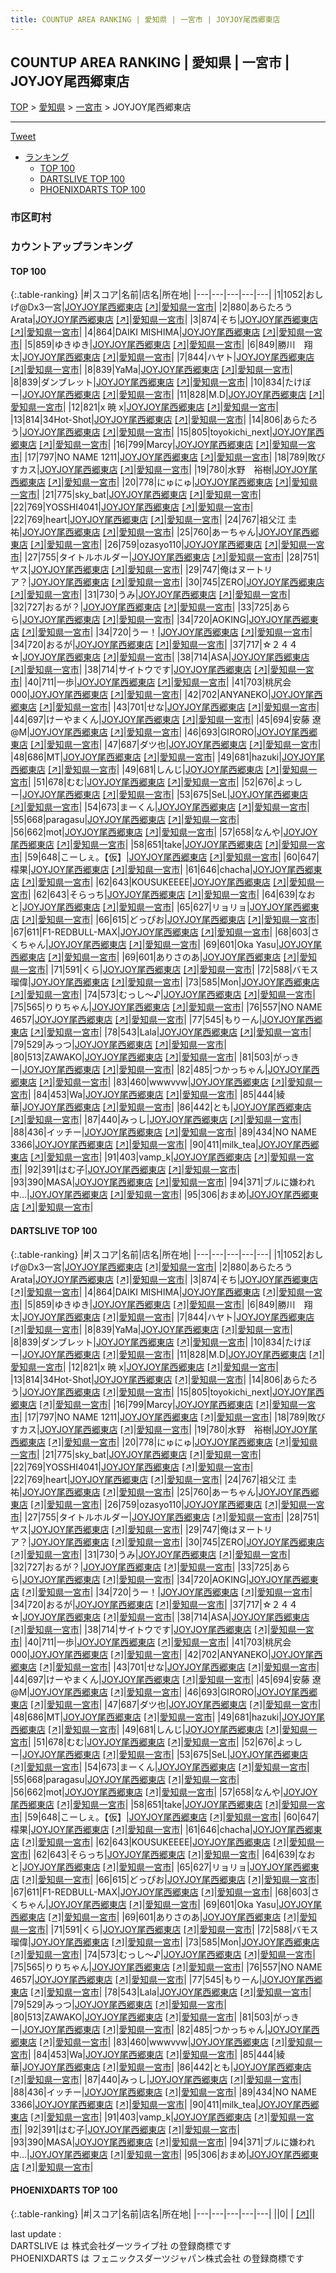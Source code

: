 ```yaml
---
title: COUNTUP AREA RANKING | 愛知県 | 一宮市 | JOYJOY尾西郷東店
---
```

## COUNTUP AREA RANKING | 愛知県 | 一宮市 | JOYJOY尾西郷東店

[TOP](/darts/rank/) > [愛知県](/darts/rank/愛知県/) > [一宮市](/darts/rank/愛知県/一宮市/) > JOYJOY尾西郷東店

___

<a href="https://twitter.com/share?ref_src=twsrc%5Etfw" data-text="COUNTUP AREA RANKING | 愛知県一宮市JOYJOY尾西郷東店" class="twitter-share-button" data-hashtags="DARTSLIVE,PHOENIXDARTS,darts,ダーツ" data-show-count="false">Tweet</a>

* [ランキング](#カウントアップランキング)
    * [TOP 100](#top-100)
    * [DARTSLIVE TOP 100](#dartslive-top-100)
    * [PHOENIXDARTS TOP 100](#phoenixdarts-top-100)

### 市区町村

<ul>

</ul>

### カウントアップランキング

#### TOP 100



{:.table-ranking}
|#|スコア|名前|店名|所在地|
|---|---|---|---|---|
|1|1052|<span class="rank-name-dl">おしげ@Dx3一宮</span>|<a href="/darts/rank/shops/1bbfb1aa6775ed00a3f63593b5358cc4.html">JOYJOY尾西郷東店</a> <a href="https://search.dartslive.com/jp/shop/1bbfb1aa6775ed00a3f63593b5358cc4">[↗]</a>|<a href="/darts/rank/愛知県/一宮市">愛知県一宮市</a>|
|2|880|<span class="rank-name-dl">あらたろうArata</span>|<a href="/darts/rank/shops/1bbfb1aa6775ed00a3f63593b5358cc4.html">JOYJOY尾西郷東店</a> <a href="https://search.dartslive.com/jp/shop/1bbfb1aa6775ed00a3f63593b5358cc4">[↗]</a>|<a href="/darts/rank/愛知県/一宮市">愛知県一宮市</a>|
|3|874|<span class="rank-name-dl">そち</span>|<a href="/darts/rank/shops/1bbfb1aa6775ed00a3f63593b5358cc4.html">JOYJOY尾西郷東店</a> <a href="https://search.dartslive.com/jp/shop/1bbfb1aa6775ed00a3f63593b5358cc4">[↗]</a>|<a href="/darts/rank/愛知県/一宮市">愛知県一宮市</a>|
|4|864|<span class="rank-name-dl">DAIKI MISHIMA</span>|<a href="/darts/rank/shops/1bbfb1aa6775ed00a3f63593b5358cc4.html">JOYJOY尾西郷東店</a> <a href="https://search.dartslive.com/jp/shop/1bbfb1aa6775ed00a3f63593b5358cc4">[↗]</a>|<a href="/darts/rank/愛知県/一宮市">愛知県一宮市</a>|
|5|859|<span class="rank-name-dl">ゆきゆき</span>|<a href="/darts/rank/shops/1bbfb1aa6775ed00a3f63593b5358cc4.html">JOYJOY尾西郷東店</a> <a href="https://search.dartslive.com/jp/shop/1bbfb1aa6775ed00a3f63593b5358cc4">[↗]</a>|<a href="/darts/rank/愛知県/一宮市">愛知県一宮市</a>|
|6|849|<span class="rank-name-dl">勝川　翔太</span>|<a href="/darts/rank/shops/1bbfb1aa6775ed00a3f63593b5358cc4.html">JOYJOY尾西郷東店</a> <a href="https://search.dartslive.com/jp/shop/1bbfb1aa6775ed00a3f63593b5358cc4">[↗]</a>|<a href="/darts/rank/愛知県/一宮市">愛知県一宮市</a>|
|7|844|<span class="rank-name-dl">ハヤト</span>|<a href="/darts/rank/shops/1bbfb1aa6775ed00a3f63593b5358cc4.html">JOYJOY尾西郷東店</a> <a href="https://search.dartslive.com/jp/shop/1bbfb1aa6775ed00a3f63593b5358cc4">[↗]</a>|<a href="/darts/rank/愛知県/一宮市">愛知県一宮市</a>|
|8|839|<span class="rank-name-dl">YaMa</span>|<a href="/darts/rank/shops/1bbfb1aa6775ed00a3f63593b5358cc4.html">JOYJOY尾西郷東店</a> <a href="https://search.dartslive.com/jp/shop/1bbfb1aa6775ed00a3f63593b5358cc4">[↗]</a>|<a href="/darts/rank/愛知県/一宮市">愛知県一宮市</a>|
|8|839|<span class="rank-name-dl">ダンブレット</span>|<a href="/darts/rank/shops/1bbfb1aa6775ed00a3f63593b5358cc4.html">JOYJOY尾西郷東店</a> <a href="https://search.dartslive.com/jp/shop/1bbfb1aa6775ed00a3f63593b5358cc4">[↗]</a>|<a href="/darts/rank/愛知県/一宮市">愛知県一宮市</a>|
|10|834|<span class="rank-name-dl">たけぼー</span>|<a href="/darts/rank/shops/1bbfb1aa6775ed00a3f63593b5358cc4.html">JOYJOY尾西郷東店</a> <a href="https://search.dartslive.com/jp/shop/1bbfb1aa6775ed00a3f63593b5358cc4">[↗]</a>|<a href="/darts/rank/愛知県/一宮市">愛知県一宮市</a>|
|11|828|<span class="rank-name-dl">M.D</span>|<a href="/darts/rank/shops/1bbfb1aa6775ed00a3f63593b5358cc4.html">JOYJOY尾西郷東店</a> <a href="https://search.dartslive.com/jp/shop/1bbfb1aa6775ed00a3f63593b5358cc4">[↗]</a>|<a href="/darts/rank/愛知県/一宮市">愛知県一宮市</a>|
|12|821|<span class="rank-name-dl">x 暁 x</span>|<a href="/darts/rank/shops/1bbfb1aa6775ed00a3f63593b5358cc4.html">JOYJOY尾西郷東店</a> <a href="https://search.dartslive.com/jp/shop/1bbfb1aa6775ed00a3f63593b5358cc4">[↗]</a>|<a href="/darts/rank/愛知県/一宮市">愛知県一宮市</a>|
|13|814|<span class="rank-name-dl">34Hot-Shot</span>|<a href="/darts/rank/shops/1bbfb1aa6775ed00a3f63593b5358cc4.html">JOYJOY尾西郷東店</a> <a href="https://search.dartslive.com/jp/shop/1bbfb1aa6775ed00a3f63593b5358cc4">[↗]</a>|<a href="/darts/rank/愛知県/一宮市">愛知県一宮市</a>|
|14|806|<span class="rank-name-dl">あらたろう</span>|<a href="/darts/rank/shops/1bbfb1aa6775ed00a3f63593b5358cc4.html">JOYJOY尾西郷東店</a> <a href="https://search.dartslive.com/jp/shop/1bbfb1aa6775ed00a3f63593b5358cc4">[↗]</a>|<a href="/darts/rank/愛知県/一宮市">愛知県一宮市</a>|
|15|805|<span class="rank-name-dl">toyokichi_next</span>|<a href="/darts/rank/shops/1bbfb1aa6775ed00a3f63593b5358cc4.html">JOYJOY尾西郷東店</a> <a href="https://search.dartslive.com/jp/shop/1bbfb1aa6775ed00a3f63593b5358cc4">[↗]</a>|<a href="/darts/rank/愛知県/一宮市">愛知県一宮市</a>|
|16|799|<span class="rank-name-dl">Marcy</span>|<a href="/darts/rank/shops/1bbfb1aa6775ed00a3f63593b5358cc4.html">JOYJOY尾西郷東店</a> <a href="https://search.dartslive.com/jp/shop/1bbfb1aa6775ed00a3f63593b5358cc4">[↗]</a>|<a href="/darts/rank/愛知県/一宮市">愛知県一宮市</a>|
|17|797|<span class="rank-name-dl">NO NAME 1211</span>|<a href="/darts/rank/shops/1bbfb1aa6775ed00a3f63593b5358cc4.html">JOYJOY尾西郷東店</a> <a href="https://search.dartslive.com/jp/shop/1bbfb1aa6775ed00a3f63593b5358cc4">[↗]</a>|<a href="/darts/rank/愛知県/一宮市">愛知県一宮市</a>|
|18|789|<span class="rank-name-dl">敗びすカス</span>|<a href="/darts/rank/shops/1bbfb1aa6775ed00a3f63593b5358cc4.html">JOYJOY尾西郷東店</a> <a href="https://search.dartslive.com/jp/shop/1bbfb1aa6775ed00a3f63593b5358cc4">[↗]</a>|<a href="/darts/rank/愛知県/一宮市">愛知県一宮市</a>|
|19|780|<span class="rank-name-dl">水野　裕樹</span>|<a href="/darts/rank/shops/1bbfb1aa6775ed00a3f63593b5358cc4.html">JOYJOY尾西郷東店</a> <a href="https://search.dartslive.com/jp/shop/1bbfb1aa6775ed00a3f63593b5358cc4">[↗]</a>|<a href="/darts/rank/愛知県/一宮市">愛知県一宮市</a>|
|20|778|<span class="rank-name-dl">にゅにゅ</span>|<a href="/darts/rank/shops/1bbfb1aa6775ed00a3f63593b5358cc4.html">JOYJOY尾西郷東店</a> <a href="https://search.dartslive.com/jp/shop/1bbfb1aa6775ed00a3f63593b5358cc4">[↗]</a>|<a href="/darts/rank/愛知県/一宮市">愛知県一宮市</a>|
|21|775|<span class="rank-name-dl">sky_bat</span>|<a href="/darts/rank/shops/1bbfb1aa6775ed00a3f63593b5358cc4.html">JOYJOY尾西郷東店</a> <a href="https://search.dartslive.com/jp/shop/1bbfb1aa6775ed00a3f63593b5358cc4">[↗]</a>|<a href="/darts/rank/愛知県/一宮市">愛知県一宮市</a>|
|22|769|<span class="rank-name-dl">YOSSHI4041</span>|<a href="/darts/rank/shops/1bbfb1aa6775ed00a3f63593b5358cc4.html">JOYJOY尾西郷東店</a> <a href="https://search.dartslive.com/jp/shop/1bbfb1aa6775ed00a3f63593b5358cc4">[↗]</a>|<a href="/darts/rank/愛知県/一宮市">愛知県一宮市</a>|
|22|769|<span class="rank-name-dl">heart</span>|<a href="/darts/rank/shops/1bbfb1aa6775ed00a3f63593b5358cc4.html">JOYJOY尾西郷東店</a> <a href="https://search.dartslive.com/jp/shop/1bbfb1aa6775ed00a3f63593b5358cc4">[↗]</a>|<a href="/darts/rank/愛知県/一宮市">愛知県一宮市</a>|
|24|767|<span class="rank-name-dl">祖父江 圭祐</span>|<a href="/darts/rank/shops/1bbfb1aa6775ed00a3f63593b5358cc4.html">JOYJOY尾西郷東店</a> <a href="https://search.dartslive.com/jp/shop/1bbfb1aa6775ed00a3f63593b5358cc4">[↗]</a>|<a href="/darts/rank/愛知県/一宮市">愛知県一宮市</a>|
|25|760|<span class="rank-name-dl">あーちゃん</span>|<a href="/darts/rank/shops/1bbfb1aa6775ed00a3f63593b5358cc4.html">JOYJOY尾西郷東店</a> <a href="https://search.dartslive.com/jp/shop/1bbfb1aa6775ed00a3f63593b5358cc4">[↗]</a>|<a href="/darts/rank/愛知県/一宮市">愛知県一宮市</a>|
|26|759|<span class="rank-name-dl">ozasyo110</span>|<a href="/darts/rank/shops/1bbfb1aa6775ed00a3f63593b5358cc4.html">JOYJOY尾西郷東店</a> <a href="https://search.dartslive.com/jp/shop/1bbfb1aa6775ed00a3f63593b5358cc4">[↗]</a>|<a href="/darts/rank/愛知県/一宮市">愛知県一宮市</a>|
|27|755|<span class="rank-name-dl">タイトルホルダー</span>|<a href="/darts/rank/shops/1bbfb1aa6775ed00a3f63593b5358cc4.html">JOYJOY尾西郷東店</a> <a href="https://search.dartslive.com/jp/shop/1bbfb1aa6775ed00a3f63593b5358cc4">[↗]</a>|<a href="/darts/rank/愛知県/一宮市">愛知県一宮市</a>|
|28|751|<span class="rank-name-dl">ヤス</span>|<a href="/darts/rank/shops/1bbfb1aa6775ed00a3f63593b5358cc4.html">JOYJOY尾西郷東店</a> <a href="https://search.dartslive.com/jp/shop/1bbfb1aa6775ed00a3f63593b5358cc4">[↗]</a>|<a href="/darts/rank/愛知県/一宮市">愛知県一宮市</a>|
|29|747|<span class="rank-name-dl">俺はヌートリア？</span>|<a href="/darts/rank/shops/1bbfb1aa6775ed00a3f63593b5358cc4.html">JOYJOY尾西郷東店</a> <a href="https://search.dartslive.com/jp/shop/1bbfb1aa6775ed00a3f63593b5358cc4">[↗]</a>|<a href="/darts/rank/愛知県/一宮市">愛知県一宮市</a>|
|30|745|<span class="rank-name-dl">ZERO</span>|<a href="/darts/rank/shops/1bbfb1aa6775ed00a3f63593b5358cc4.html">JOYJOY尾西郷東店</a> <a href="https://search.dartslive.com/jp/shop/1bbfb1aa6775ed00a3f63593b5358cc4">[↗]</a>|<a href="/darts/rank/愛知県/一宮市">愛知県一宮市</a>|
|31|730|<span class="rank-name-dl">うみ</span>|<a href="/darts/rank/shops/1bbfb1aa6775ed00a3f63593b5358cc4.html">JOYJOY尾西郷東店</a> <a href="https://search.dartslive.com/jp/shop/1bbfb1aa6775ed00a3f63593b5358cc4">[↗]</a>|<a href="/darts/rank/愛知県/一宮市">愛知県一宮市</a>|
|32|727|<span class="rank-name-dl">おるが？</span>|<a href="/darts/rank/shops/1bbfb1aa6775ed00a3f63593b5358cc4.html">JOYJOY尾西郷東店</a> <a href="https://search.dartslive.com/jp/shop/1bbfb1aa6775ed00a3f63593b5358cc4">[↗]</a>|<a href="/darts/rank/愛知県/一宮市">愛知県一宮市</a>|
|33|725|<span class="rank-name-dl">あらら</span>|<a href="/darts/rank/shops/1bbfb1aa6775ed00a3f63593b5358cc4.html">JOYJOY尾西郷東店</a> <a href="https://search.dartslive.com/jp/shop/1bbfb1aa6775ed00a3f63593b5358cc4">[↗]</a>|<a href="/darts/rank/愛知県/一宮市">愛知県一宮市</a>|
|34|720|<span class="rank-name-dl">AOKING</span>|<a href="/darts/rank/shops/1bbfb1aa6775ed00a3f63593b5358cc4.html">JOYJOY尾西郷東店</a> <a href="https://search.dartslive.com/jp/shop/1bbfb1aa6775ed00a3f63593b5358cc4">[↗]</a>|<a href="/darts/rank/愛知県/一宮市">愛知県一宮市</a>|
|34|720|<span class="rank-name-dl">うー！</span>|<a href="/darts/rank/shops/1bbfb1aa6775ed00a3f63593b5358cc4.html">JOYJOY尾西郷東店</a> <a href="https://search.dartslive.com/jp/shop/1bbfb1aa6775ed00a3f63593b5358cc4">[↗]</a>|<a href="/darts/rank/愛知県/一宮市">愛知県一宮市</a>|
|34|720|<span class="rank-name-dl">おるが</span>|<a href="/darts/rank/shops/1bbfb1aa6775ed00a3f63593b5358cc4.html">JOYJOY尾西郷東店</a> <a href="https://search.dartslive.com/jp/shop/1bbfb1aa6775ed00a3f63593b5358cc4">[↗]</a>|<a href="/darts/rank/愛知県/一宮市">愛知県一宮市</a>|
|37|717|<span class="rank-name-dl">☆２４４☆</span>|<a href="/darts/rank/shops/1bbfb1aa6775ed00a3f63593b5358cc4.html">JOYJOY尾西郷東店</a> <a href="https://search.dartslive.com/jp/shop/1bbfb1aa6775ed00a3f63593b5358cc4">[↗]</a>|<a href="/darts/rank/愛知県/一宮市">愛知県一宮市</a>|
|38|714|<span class="rank-name-dl">ASA</span>|<a href="/darts/rank/shops/1bbfb1aa6775ed00a3f63593b5358cc4.html">JOYJOY尾西郷東店</a> <a href="https://search.dartslive.com/jp/shop/1bbfb1aa6775ed00a3f63593b5358cc4">[↗]</a>|<a href="/darts/rank/愛知県/一宮市">愛知県一宮市</a>|
|38|714|<span class="rank-name-dl">サイトウです</span>|<a href="/darts/rank/shops/1bbfb1aa6775ed00a3f63593b5358cc4.html">JOYJOY尾西郷東店</a> <a href="https://search.dartslive.com/jp/shop/1bbfb1aa6775ed00a3f63593b5358cc4">[↗]</a>|<a href="/darts/rank/愛知県/一宮市">愛知県一宮市</a>|
|40|711|<span class="rank-name-dl">一歩</span>|<a href="/darts/rank/shops/1bbfb1aa6775ed00a3f63593b5358cc4.html">JOYJOY尾西郷東店</a> <a href="https://search.dartslive.com/jp/shop/1bbfb1aa6775ed00a3f63593b5358cc4">[↗]</a>|<a href="/darts/rank/愛知県/一宮市">愛知県一宮市</a>|
|41|703|<span class="rank-name-dl">桃尻会000</span>|<a href="/darts/rank/shops/1bbfb1aa6775ed00a3f63593b5358cc4.html">JOYJOY尾西郷東店</a> <a href="https://search.dartslive.com/jp/shop/1bbfb1aa6775ed00a3f63593b5358cc4">[↗]</a>|<a href="/darts/rank/愛知県/一宮市">愛知県一宮市</a>|
|42|702|<span class="rank-name-dl">ANYANEKO</span>|<a href="/darts/rank/shops/1bbfb1aa6775ed00a3f63593b5358cc4.html">JOYJOY尾西郷東店</a> <a href="https://search.dartslive.com/jp/shop/1bbfb1aa6775ed00a3f63593b5358cc4">[↗]</a>|<a href="/darts/rank/愛知県/一宮市">愛知県一宮市</a>|
|43|701|<span class="rank-name-dl">せな</span>|<a href="/darts/rank/shops/1bbfb1aa6775ed00a3f63593b5358cc4.html">JOYJOY尾西郷東店</a> <a href="https://search.dartslive.com/jp/shop/1bbfb1aa6775ed00a3f63593b5358cc4">[↗]</a>|<a href="/darts/rank/愛知県/一宮市">愛知県一宮市</a>|
|44|697|<span class="rank-name-dl">けーやまくん</span>|<a href="/darts/rank/shops/1bbfb1aa6775ed00a3f63593b5358cc4.html">JOYJOY尾西郷東店</a> <a href="https://search.dartslive.com/jp/shop/1bbfb1aa6775ed00a3f63593b5358cc4">[↗]</a>|<a href="/darts/rank/愛知県/一宮市">愛知県一宮市</a>|
|45|694|<span class="rank-name-dl">安藤 遼@M</span>|<a href="/darts/rank/shops/1bbfb1aa6775ed00a3f63593b5358cc4.html">JOYJOY尾西郷東店</a> <a href="https://search.dartslive.com/jp/shop/1bbfb1aa6775ed00a3f63593b5358cc4">[↗]</a>|<a href="/darts/rank/愛知県/一宮市">愛知県一宮市</a>|
|46|693|<span class="rank-name-dl">GIRORO</span>|<a href="/darts/rank/shops/1bbfb1aa6775ed00a3f63593b5358cc4.html">JOYJOY尾西郷東店</a> <a href="https://search.dartslive.com/jp/shop/1bbfb1aa6775ed00a3f63593b5358cc4">[↗]</a>|<a href="/darts/rank/愛知県/一宮市">愛知県一宮市</a>|
|47|687|<span class="rank-name-dl">ダツ也</span>|<a href="/darts/rank/shops/1bbfb1aa6775ed00a3f63593b5358cc4.html">JOYJOY尾西郷東店</a> <a href="https://search.dartslive.com/jp/shop/1bbfb1aa6775ed00a3f63593b5358cc4">[↗]</a>|<a href="/darts/rank/愛知県/一宮市">愛知県一宮市</a>|
|48|686|<span class="rank-name-dl">MT</span>|<a href="/darts/rank/shops/1bbfb1aa6775ed00a3f63593b5358cc4.html">JOYJOY尾西郷東店</a> <a href="https://search.dartslive.com/jp/shop/1bbfb1aa6775ed00a3f63593b5358cc4">[↗]</a>|<a href="/darts/rank/愛知県/一宮市">愛知県一宮市</a>|
|49|681|<span class="rank-name-dl">hazuki</span>|<a href="/darts/rank/shops/1bbfb1aa6775ed00a3f63593b5358cc4.html">JOYJOY尾西郷東店</a> <a href="https://search.dartslive.com/jp/shop/1bbfb1aa6775ed00a3f63593b5358cc4">[↗]</a>|<a href="/darts/rank/愛知県/一宮市">愛知県一宮市</a>|
|49|681|<span class="rank-name-dl">しんじ</span>|<a href="/darts/rank/shops/1bbfb1aa6775ed00a3f63593b5358cc4.html">JOYJOY尾西郷東店</a> <a href="https://search.dartslive.com/jp/shop/1bbfb1aa6775ed00a3f63593b5358cc4">[↗]</a>|<a href="/darts/rank/愛知県/一宮市">愛知県一宮市</a>|
|51|678|<span class="rank-name-dl">むむ</span>|<a href="/darts/rank/shops/1bbfb1aa6775ed00a3f63593b5358cc4.html">JOYJOY尾西郷東店</a> <a href="https://search.dartslive.com/jp/shop/1bbfb1aa6775ed00a3f63593b5358cc4">[↗]</a>|<a href="/darts/rank/愛知県/一宮市">愛知県一宮市</a>|
|52|676|<span class="rank-name-dl">よっしー</span>|<a href="/darts/rank/shops/1bbfb1aa6775ed00a3f63593b5358cc4.html">JOYJOY尾西郷東店</a> <a href="https://search.dartslive.com/jp/shop/1bbfb1aa6775ed00a3f63593b5358cc4">[↗]</a>|<a href="/darts/rank/愛知県/一宮市">愛知県一宮市</a>|
|53|675|<span class="rank-name-dl">SeL</span>|<a href="/darts/rank/shops/1bbfb1aa6775ed00a3f63593b5358cc4.html">JOYJOY尾西郷東店</a> <a href="https://search.dartslive.com/jp/shop/1bbfb1aa6775ed00a3f63593b5358cc4">[↗]</a>|<a href="/darts/rank/愛知県/一宮市">愛知県一宮市</a>|
|54|673|<span class="rank-name-dl">まーくん</span>|<a href="/darts/rank/shops/1bbfb1aa6775ed00a3f63593b5358cc4.html">JOYJOY尾西郷東店</a> <a href="https://search.dartslive.com/jp/shop/1bbfb1aa6775ed00a3f63593b5358cc4">[↗]</a>|<a href="/darts/rank/愛知県/一宮市">愛知県一宮市</a>|
|55|668|<span class="rank-name-dl">paragasu</span>|<a href="/darts/rank/shops/1bbfb1aa6775ed00a3f63593b5358cc4.html">JOYJOY尾西郷東店</a> <a href="https://search.dartslive.com/jp/shop/1bbfb1aa6775ed00a3f63593b5358cc4">[↗]</a>|<a href="/darts/rank/愛知県/一宮市">愛知県一宮市</a>|
|56|662|<span class="rank-name-dl">mot</span>|<a href="/darts/rank/shops/1bbfb1aa6775ed00a3f63593b5358cc4.html">JOYJOY尾西郷東店</a> <a href="https://search.dartslive.com/jp/shop/1bbfb1aa6775ed00a3f63593b5358cc4">[↗]</a>|<a href="/darts/rank/愛知県/一宮市">愛知県一宮市</a>|
|57|658|<span class="rank-name-dl">なんや</span>|<a href="/darts/rank/shops/1bbfb1aa6775ed00a3f63593b5358cc4.html">JOYJOY尾西郷東店</a> <a href="https://search.dartslive.com/jp/shop/1bbfb1aa6775ed00a3f63593b5358cc4">[↗]</a>|<a href="/darts/rank/愛知県/一宮市">愛知県一宮市</a>|
|58|651|<span class="rank-name-dl">take</span>|<a href="/darts/rank/shops/1bbfb1aa6775ed00a3f63593b5358cc4.html">JOYJOY尾西郷東店</a> <a href="https://search.dartslive.com/jp/shop/1bbfb1aa6775ed00a3f63593b5358cc4">[↗]</a>|<a href="/darts/rank/愛知県/一宮市">愛知県一宮市</a>|
|59|648|<span class="rank-name-dl">こーしぇ。【仮】</span>|<a href="/darts/rank/shops/1bbfb1aa6775ed00a3f63593b5358cc4.html">JOYJOY尾西郷東店</a> <a href="https://search.dartslive.com/jp/shop/1bbfb1aa6775ed00a3f63593b5358cc4">[↗]</a>|<a href="/darts/rank/愛知県/一宮市">愛知県一宮市</a>|
|60|647|<span class="rank-name-dl">檬果</span>|<a href="/darts/rank/shops/1bbfb1aa6775ed00a3f63593b5358cc4.html">JOYJOY尾西郷東店</a> <a href="https://search.dartslive.com/jp/shop/1bbfb1aa6775ed00a3f63593b5358cc4">[↗]</a>|<a href="/darts/rank/愛知県/一宮市">愛知県一宮市</a>|
|61|646|<span class="rank-name-dl">chacha</span>|<a href="/darts/rank/shops/1bbfb1aa6775ed00a3f63593b5358cc4.html">JOYJOY尾西郷東店</a> <a href="https://search.dartslive.com/jp/shop/1bbfb1aa6775ed00a3f63593b5358cc4">[↗]</a>|<a href="/darts/rank/愛知県/一宮市">愛知県一宮市</a>|
|62|643|<span class="rank-name-dl">KOUSUKEEEE</span>|<a href="/darts/rank/shops/1bbfb1aa6775ed00a3f63593b5358cc4.html">JOYJOY尾西郷東店</a> <a href="https://search.dartslive.com/jp/shop/1bbfb1aa6775ed00a3f63593b5358cc4">[↗]</a>|<a href="/darts/rank/愛知県/一宮市">愛知県一宮市</a>|
|62|643|<span class="rank-name-dl">そらっち</span>|<a href="/darts/rank/shops/1bbfb1aa6775ed00a3f63593b5358cc4.html">JOYJOY尾西郷東店</a> <a href="https://search.dartslive.com/jp/shop/1bbfb1aa6775ed00a3f63593b5358cc4">[↗]</a>|<a href="/darts/rank/愛知県/一宮市">愛知県一宮市</a>|
|64|639|<span class="rank-name-dl">なおと</span>|<a href="/darts/rank/shops/1bbfb1aa6775ed00a3f63593b5358cc4.html">JOYJOY尾西郷東店</a> <a href="https://search.dartslive.com/jp/shop/1bbfb1aa6775ed00a3f63593b5358cc4">[↗]</a>|<a href="/darts/rank/愛知県/一宮市">愛知県一宮市</a>|
|65|627|<span class="rank-name-dl">リョリョ</span>|<a href="/darts/rank/shops/1bbfb1aa6775ed00a3f63593b5358cc4.html">JOYJOY尾西郷東店</a> <a href="https://search.dartslive.com/jp/shop/1bbfb1aa6775ed00a3f63593b5358cc4">[↗]</a>|<a href="/darts/rank/愛知県/一宮市">愛知県一宮市</a>|
|66|615|<span class="rank-name-dl">どっぴお</span>|<a href="/darts/rank/shops/1bbfb1aa6775ed00a3f63593b5358cc4.html">JOYJOY尾西郷東店</a> <a href="https://search.dartslive.com/jp/shop/1bbfb1aa6775ed00a3f63593b5358cc4">[↗]</a>|<a href="/darts/rank/愛知県/一宮市">愛知県一宮市</a>|
|67|611|<span class="rank-name-dl">F1-REDBULL-MAX</span>|<a href="/darts/rank/shops/1bbfb1aa6775ed00a3f63593b5358cc4.html">JOYJOY尾西郷東店</a> <a href="https://search.dartslive.com/jp/shop/1bbfb1aa6775ed00a3f63593b5358cc4">[↗]</a>|<a href="/darts/rank/愛知県/一宮市">愛知県一宮市</a>|
|68|603|<span class="rank-name-dl">さくちゃん</span>|<a href="/darts/rank/shops/1bbfb1aa6775ed00a3f63593b5358cc4.html">JOYJOY尾西郷東店</a> <a href="https://search.dartslive.com/jp/shop/1bbfb1aa6775ed00a3f63593b5358cc4">[↗]</a>|<a href="/darts/rank/愛知県/一宮市">愛知県一宮市</a>|
|69|601|<span class="rank-name-dl">Oka Yasu</span>|<a href="/darts/rank/shops/1bbfb1aa6775ed00a3f63593b5358cc4.html">JOYJOY尾西郷東店</a> <a href="https://search.dartslive.com/jp/shop/1bbfb1aa6775ed00a3f63593b5358cc4">[↗]</a>|<a href="/darts/rank/愛知県/一宮市">愛知県一宮市</a>|
|69|601|<span class="rank-name-dl">ありさのあ</span>|<a href="/darts/rank/shops/1bbfb1aa6775ed00a3f63593b5358cc4.html">JOYJOY尾西郷東店</a> <a href="https://search.dartslive.com/jp/shop/1bbfb1aa6775ed00a3f63593b5358cc4">[↗]</a>|<a href="/darts/rank/愛知県/一宮市">愛知県一宮市</a>|
|71|591|<span class="rank-name-dl">くら</span>|<a href="/darts/rank/shops/1bbfb1aa6775ed00a3f63593b5358cc4.html">JOYJOY尾西郷東店</a> <a href="https://search.dartslive.com/jp/shop/1bbfb1aa6775ed00a3f63593b5358cc4">[↗]</a>|<a href="/darts/rank/愛知県/一宮市">愛知県一宮市</a>|
|72|588|<span class="rank-name-dl">バモス瑠偉</span>|<a href="/darts/rank/shops/1bbfb1aa6775ed00a3f63593b5358cc4.html">JOYJOY尾西郷東店</a> <a href="https://search.dartslive.com/jp/shop/1bbfb1aa6775ed00a3f63593b5358cc4">[↗]</a>|<a href="/darts/rank/愛知県/一宮市">愛知県一宮市</a>|
|73|585|<span class="rank-name-dl">Mon</span>|<a href="/darts/rank/shops/1bbfb1aa6775ed00a3f63593b5358cc4.html">JOYJOY尾西郷東店</a> <a href="https://search.dartslive.com/jp/shop/1bbfb1aa6775ed00a3f63593b5358cc4">[↗]</a>|<a href="/darts/rank/愛知県/一宮市">愛知県一宮市</a>|
|74|573|<span class="rank-name-dl">むっし〜♪</span>|<a href="/darts/rank/shops/1bbfb1aa6775ed00a3f63593b5358cc4.html">JOYJOY尾西郷東店</a> <a href="https://search.dartslive.com/jp/shop/1bbfb1aa6775ed00a3f63593b5358cc4">[↗]</a>|<a href="/darts/rank/愛知県/一宮市">愛知県一宮市</a>|
|75|565|<span class="rank-name-dl">りりちゃん</span>|<a href="/darts/rank/shops/1bbfb1aa6775ed00a3f63593b5358cc4.html">JOYJOY尾西郷東店</a> <a href="https://search.dartslive.com/jp/shop/1bbfb1aa6775ed00a3f63593b5358cc4">[↗]</a>|<a href="/darts/rank/愛知県/一宮市">愛知県一宮市</a>|
|76|557|<span class="rank-name-dl">NO NAME 4657</span>|<a href="/darts/rank/shops/1bbfb1aa6775ed00a3f63593b5358cc4.html">JOYJOY尾西郷東店</a> <a href="https://search.dartslive.com/jp/shop/1bbfb1aa6775ed00a3f63593b5358cc4">[↗]</a>|<a href="/darts/rank/愛知県/一宮市">愛知県一宮市</a>|
|77|545|<span class="rank-name-dl">もりーん</span>|<a href="/darts/rank/shops/1bbfb1aa6775ed00a3f63593b5358cc4.html">JOYJOY尾西郷東店</a> <a href="https://search.dartslive.com/jp/shop/1bbfb1aa6775ed00a3f63593b5358cc4">[↗]</a>|<a href="/darts/rank/愛知県/一宮市">愛知県一宮市</a>|
|78|543|<span class="rank-name-dl">Lala</span>|<a href="/darts/rank/shops/1bbfb1aa6775ed00a3f63593b5358cc4.html">JOYJOY尾西郷東店</a> <a href="https://search.dartslive.com/jp/shop/1bbfb1aa6775ed00a3f63593b5358cc4">[↗]</a>|<a href="/darts/rank/愛知県/一宮市">愛知県一宮市</a>|
|79|529|<span class="rank-name-dl">みっつ</span>|<a href="/darts/rank/shops/1bbfb1aa6775ed00a3f63593b5358cc4.html">JOYJOY尾西郷東店</a> <a href="https://search.dartslive.com/jp/shop/1bbfb1aa6775ed00a3f63593b5358cc4">[↗]</a>|<a href="/darts/rank/愛知県/一宮市">愛知県一宮市</a>|
|80|513|<span class="rank-name-dl">ZAWAKO</span>|<a href="/darts/rank/shops/1bbfb1aa6775ed00a3f63593b5358cc4.html">JOYJOY尾西郷東店</a> <a href="https://search.dartslive.com/jp/shop/1bbfb1aa6775ed00a3f63593b5358cc4">[↗]</a>|<a href="/darts/rank/愛知県/一宮市">愛知県一宮市</a>|
|81|503|<span class="rank-name-dl">がっきー</span>|<a href="/darts/rank/shops/1bbfb1aa6775ed00a3f63593b5358cc4.html">JOYJOY尾西郷東店</a> <a href="https://search.dartslive.com/jp/shop/1bbfb1aa6775ed00a3f63593b5358cc4">[↗]</a>|<a href="/darts/rank/愛知県/一宮市">愛知県一宮市</a>|
|82|485|<span class="rank-name-dl">つかっちゃん</span>|<a href="/darts/rank/shops/1bbfb1aa6775ed00a3f63593b5358cc4.html">JOYJOY尾西郷東店</a> <a href="https://search.dartslive.com/jp/shop/1bbfb1aa6775ed00a3f63593b5358cc4">[↗]</a>|<a href="/darts/rank/愛知県/一宮市">愛知県一宮市</a>|
|83|460|<span class="rank-name-dl">wwwvvw</span>|<a href="/darts/rank/shops/1bbfb1aa6775ed00a3f63593b5358cc4.html">JOYJOY尾西郷東店</a> <a href="https://search.dartslive.com/jp/shop/1bbfb1aa6775ed00a3f63593b5358cc4">[↗]</a>|<a href="/darts/rank/愛知県/一宮市">愛知県一宮市</a>|
|84|453|<span class="rank-name-dl">Wa</span>|<a href="/darts/rank/shops/1bbfb1aa6775ed00a3f63593b5358cc4.html">JOYJOY尾西郷東店</a> <a href="https://search.dartslive.com/jp/shop/1bbfb1aa6775ed00a3f63593b5358cc4">[↗]</a>|<a href="/darts/rank/愛知県/一宮市">愛知県一宮市</a>|
|85|444|<span class="rank-name-dl">綾華</span>|<a href="/darts/rank/shops/1bbfb1aa6775ed00a3f63593b5358cc4.html">JOYJOY尾西郷東店</a> <a href="https://search.dartslive.com/jp/shop/1bbfb1aa6775ed00a3f63593b5358cc4">[↗]</a>|<a href="/darts/rank/愛知県/一宮市">愛知県一宮市</a>|
|86|442|<span class="rank-name-dl">とも</span>|<a href="/darts/rank/shops/1bbfb1aa6775ed00a3f63593b5358cc4.html">JOYJOY尾西郷東店</a> <a href="https://search.dartslive.com/jp/shop/1bbfb1aa6775ed00a3f63593b5358cc4">[↗]</a>|<a href="/darts/rank/愛知県/一宮市">愛知県一宮市</a>|
|87|440|<span class="rank-name-dl">みっし</span>|<a href="/darts/rank/shops/1bbfb1aa6775ed00a3f63593b5358cc4.html">JOYJOY尾西郷東店</a> <a href="https://search.dartslive.com/jp/shop/1bbfb1aa6775ed00a3f63593b5358cc4">[↗]</a>|<a href="/darts/rank/愛知県/一宮市">愛知県一宮市</a>|
|88|436|<span class="rank-name-dl">イッチー</span>|<a href="/darts/rank/shops/1bbfb1aa6775ed00a3f63593b5358cc4.html">JOYJOY尾西郷東店</a> <a href="https://search.dartslive.com/jp/shop/1bbfb1aa6775ed00a3f63593b5358cc4">[↗]</a>|<a href="/darts/rank/愛知県/一宮市">愛知県一宮市</a>|
|89|434|<span class="rank-name-dl">NO NAME 3366</span>|<a href="/darts/rank/shops/1bbfb1aa6775ed00a3f63593b5358cc4.html">JOYJOY尾西郷東店</a> <a href="https://search.dartslive.com/jp/shop/1bbfb1aa6775ed00a3f63593b5358cc4">[↗]</a>|<a href="/darts/rank/愛知県/一宮市">愛知県一宮市</a>|
|90|411|<span class="rank-name-dl">milk_tea</span>|<a href="/darts/rank/shops/1bbfb1aa6775ed00a3f63593b5358cc4.html">JOYJOY尾西郷東店</a> <a href="https://search.dartslive.com/jp/shop/1bbfb1aa6775ed00a3f63593b5358cc4">[↗]</a>|<a href="/darts/rank/愛知県/一宮市">愛知県一宮市</a>|
|91|403|<span class="rank-name-dl">vamp_k</span>|<a href="/darts/rank/shops/1bbfb1aa6775ed00a3f63593b5358cc4.html">JOYJOY尾西郷東店</a> <a href="https://search.dartslive.com/jp/shop/1bbfb1aa6775ed00a3f63593b5358cc4">[↗]</a>|<a href="/darts/rank/愛知県/一宮市">愛知県一宮市</a>|
|92|391|<span class="rank-name-dl">はむ子</span>|<a href="/darts/rank/shops/1bbfb1aa6775ed00a3f63593b5358cc4.html">JOYJOY尾西郷東店</a> <a href="https://search.dartslive.com/jp/shop/1bbfb1aa6775ed00a3f63593b5358cc4">[↗]</a>|<a href="/darts/rank/愛知県/一宮市">愛知県一宮市</a>|
|93|390|<span class="rank-name-dl">MASA</span>|<a href="/darts/rank/shops/1bbfb1aa6775ed00a3f63593b5358cc4.html">JOYJOY尾西郷東店</a> <a href="https://search.dartslive.com/jp/shop/1bbfb1aa6775ed00a3f63593b5358cc4">[↗]</a>|<a href="/darts/rank/愛知県/一宮市">愛知県一宮市</a>|
|94|371|<span class="rank-name-dl">ブルに嫌われ中…</span>|<a href="/darts/rank/shops/1bbfb1aa6775ed00a3f63593b5358cc4.html">JOYJOY尾西郷東店</a> <a href="https://search.dartslive.com/jp/shop/1bbfb1aa6775ed00a3f63593b5358cc4">[↗]</a>|<a href="/darts/rank/愛知県/一宮市">愛知県一宮市</a>|
|95|306|<span class="rank-name-dl">おまめ</span>|<a href="/darts/rank/shops/1bbfb1aa6775ed00a3f63593b5358cc4.html">JOYJOY尾西郷東店</a> <a href="https://search.dartslive.com/jp/shop/1bbfb1aa6775ed00a3f63593b5358cc4">[↗]</a>|<a href="/darts/rank/愛知県/一宮市">愛知県一宮市</a>|


#### DARTSLIVE TOP 100



{:.table-ranking}
|#|スコア|名前|店名|所在地|
|---|---|---|---|---|
|1|1052|<span class="rank-name-dl">おしげ@Dx3一宮</span>|<a href="/darts/rank/shops/1bbfb1aa6775ed00a3f63593b5358cc4.html">JOYJOY尾西郷東店</a> <a href="https://search.dartslive.com/jp/shop/1bbfb1aa6775ed00a3f63593b5358cc4">[↗]</a>|<a href="/darts/rank/愛知県/一宮市">愛知県一宮市</a>|
|2|880|<span class="rank-name-dl">あらたろうArata</span>|<a href="/darts/rank/shops/1bbfb1aa6775ed00a3f63593b5358cc4.html">JOYJOY尾西郷東店</a> <a href="https://search.dartslive.com/jp/shop/1bbfb1aa6775ed00a3f63593b5358cc4">[↗]</a>|<a href="/darts/rank/愛知県/一宮市">愛知県一宮市</a>|
|3|874|<span class="rank-name-dl">そち</span>|<a href="/darts/rank/shops/1bbfb1aa6775ed00a3f63593b5358cc4.html">JOYJOY尾西郷東店</a> <a href="https://search.dartslive.com/jp/shop/1bbfb1aa6775ed00a3f63593b5358cc4">[↗]</a>|<a href="/darts/rank/愛知県/一宮市">愛知県一宮市</a>|
|4|864|<span class="rank-name-dl">DAIKI MISHIMA</span>|<a href="/darts/rank/shops/1bbfb1aa6775ed00a3f63593b5358cc4.html">JOYJOY尾西郷東店</a> <a href="https://search.dartslive.com/jp/shop/1bbfb1aa6775ed00a3f63593b5358cc4">[↗]</a>|<a href="/darts/rank/愛知県/一宮市">愛知県一宮市</a>|
|5|859|<span class="rank-name-dl">ゆきゆき</span>|<a href="/darts/rank/shops/1bbfb1aa6775ed00a3f63593b5358cc4.html">JOYJOY尾西郷東店</a> <a href="https://search.dartslive.com/jp/shop/1bbfb1aa6775ed00a3f63593b5358cc4">[↗]</a>|<a href="/darts/rank/愛知県/一宮市">愛知県一宮市</a>|
|6|849|<span class="rank-name-dl">勝川　翔太</span>|<a href="/darts/rank/shops/1bbfb1aa6775ed00a3f63593b5358cc4.html">JOYJOY尾西郷東店</a> <a href="https://search.dartslive.com/jp/shop/1bbfb1aa6775ed00a3f63593b5358cc4">[↗]</a>|<a href="/darts/rank/愛知県/一宮市">愛知県一宮市</a>|
|7|844|<span class="rank-name-dl">ハヤト</span>|<a href="/darts/rank/shops/1bbfb1aa6775ed00a3f63593b5358cc4.html">JOYJOY尾西郷東店</a> <a href="https://search.dartslive.com/jp/shop/1bbfb1aa6775ed00a3f63593b5358cc4">[↗]</a>|<a href="/darts/rank/愛知県/一宮市">愛知県一宮市</a>|
|8|839|<span class="rank-name-dl">YaMa</span>|<a href="/darts/rank/shops/1bbfb1aa6775ed00a3f63593b5358cc4.html">JOYJOY尾西郷東店</a> <a href="https://search.dartslive.com/jp/shop/1bbfb1aa6775ed00a3f63593b5358cc4">[↗]</a>|<a href="/darts/rank/愛知県/一宮市">愛知県一宮市</a>|
|8|839|<span class="rank-name-dl">ダンブレット</span>|<a href="/darts/rank/shops/1bbfb1aa6775ed00a3f63593b5358cc4.html">JOYJOY尾西郷東店</a> <a href="https://search.dartslive.com/jp/shop/1bbfb1aa6775ed00a3f63593b5358cc4">[↗]</a>|<a href="/darts/rank/愛知県/一宮市">愛知県一宮市</a>|
|10|834|<span class="rank-name-dl">たけぼー</span>|<a href="/darts/rank/shops/1bbfb1aa6775ed00a3f63593b5358cc4.html">JOYJOY尾西郷東店</a> <a href="https://search.dartslive.com/jp/shop/1bbfb1aa6775ed00a3f63593b5358cc4">[↗]</a>|<a href="/darts/rank/愛知県/一宮市">愛知県一宮市</a>|
|11|828|<span class="rank-name-dl">M.D</span>|<a href="/darts/rank/shops/1bbfb1aa6775ed00a3f63593b5358cc4.html">JOYJOY尾西郷東店</a> <a href="https://search.dartslive.com/jp/shop/1bbfb1aa6775ed00a3f63593b5358cc4">[↗]</a>|<a href="/darts/rank/愛知県/一宮市">愛知県一宮市</a>|
|12|821|<span class="rank-name-dl">x 暁 x</span>|<a href="/darts/rank/shops/1bbfb1aa6775ed00a3f63593b5358cc4.html">JOYJOY尾西郷東店</a> <a href="https://search.dartslive.com/jp/shop/1bbfb1aa6775ed00a3f63593b5358cc4">[↗]</a>|<a href="/darts/rank/愛知県/一宮市">愛知県一宮市</a>|
|13|814|<span class="rank-name-dl">34Hot-Shot</span>|<a href="/darts/rank/shops/1bbfb1aa6775ed00a3f63593b5358cc4.html">JOYJOY尾西郷東店</a> <a href="https://search.dartslive.com/jp/shop/1bbfb1aa6775ed00a3f63593b5358cc4">[↗]</a>|<a href="/darts/rank/愛知県/一宮市">愛知県一宮市</a>|
|14|806|<span class="rank-name-dl">あらたろう</span>|<a href="/darts/rank/shops/1bbfb1aa6775ed00a3f63593b5358cc4.html">JOYJOY尾西郷東店</a> <a href="https://search.dartslive.com/jp/shop/1bbfb1aa6775ed00a3f63593b5358cc4">[↗]</a>|<a href="/darts/rank/愛知県/一宮市">愛知県一宮市</a>|
|15|805|<span class="rank-name-dl">toyokichi_next</span>|<a href="/darts/rank/shops/1bbfb1aa6775ed00a3f63593b5358cc4.html">JOYJOY尾西郷東店</a> <a href="https://search.dartslive.com/jp/shop/1bbfb1aa6775ed00a3f63593b5358cc4">[↗]</a>|<a href="/darts/rank/愛知県/一宮市">愛知県一宮市</a>|
|16|799|<span class="rank-name-dl">Marcy</span>|<a href="/darts/rank/shops/1bbfb1aa6775ed00a3f63593b5358cc4.html">JOYJOY尾西郷東店</a> <a href="https://search.dartslive.com/jp/shop/1bbfb1aa6775ed00a3f63593b5358cc4">[↗]</a>|<a href="/darts/rank/愛知県/一宮市">愛知県一宮市</a>|
|17|797|<span class="rank-name-dl">NO NAME 1211</span>|<a href="/darts/rank/shops/1bbfb1aa6775ed00a3f63593b5358cc4.html">JOYJOY尾西郷東店</a> <a href="https://search.dartslive.com/jp/shop/1bbfb1aa6775ed00a3f63593b5358cc4">[↗]</a>|<a href="/darts/rank/愛知県/一宮市">愛知県一宮市</a>|
|18|789|<span class="rank-name-dl">敗びすカス</span>|<a href="/darts/rank/shops/1bbfb1aa6775ed00a3f63593b5358cc4.html">JOYJOY尾西郷東店</a> <a href="https://search.dartslive.com/jp/shop/1bbfb1aa6775ed00a3f63593b5358cc4">[↗]</a>|<a href="/darts/rank/愛知県/一宮市">愛知県一宮市</a>|
|19|780|<span class="rank-name-dl">水野　裕樹</span>|<a href="/darts/rank/shops/1bbfb1aa6775ed00a3f63593b5358cc4.html">JOYJOY尾西郷東店</a> <a href="https://search.dartslive.com/jp/shop/1bbfb1aa6775ed00a3f63593b5358cc4">[↗]</a>|<a href="/darts/rank/愛知県/一宮市">愛知県一宮市</a>|
|20|778|<span class="rank-name-dl">にゅにゅ</span>|<a href="/darts/rank/shops/1bbfb1aa6775ed00a3f63593b5358cc4.html">JOYJOY尾西郷東店</a> <a href="https://search.dartslive.com/jp/shop/1bbfb1aa6775ed00a3f63593b5358cc4">[↗]</a>|<a href="/darts/rank/愛知県/一宮市">愛知県一宮市</a>|
|21|775|<span class="rank-name-dl">sky_bat</span>|<a href="/darts/rank/shops/1bbfb1aa6775ed00a3f63593b5358cc4.html">JOYJOY尾西郷東店</a> <a href="https://search.dartslive.com/jp/shop/1bbfb1aa6775ed00a3f63593b5358cc4">[↗]</a>|<a href="/darts/rank/愛知県/一宮市">愛知県一宮市</a>|
|22|769|<span class="rank-name-dl">YOSSHI4041</span>|<a href="/darts/rank/shops/1bbfb1aa6775ed00a3f63593b5358cc4.html">JOYJOY尾西郷東店</a> <a href="https://search.dartslive.com/jp/shop/1bbfb1aa6775ed00a3f63593b5358cc4">[↗]</a>|<a href="/darts/rank/愛知県/一宮市">愛知県一宮市</a>|
|22|769|<span class="rank-name-dl">heart</span>|<a href="/darts/rank/shops/1bbfb1aa6775ed00a3f63593b5358cc4.html">JOYJOY尾西郷東店</a> <a href="https://search.dartslive.com/jp/shop/1bbfb1aa6775ed00a3f63593b5358cc4">[↗]</a>|<a href="/darts/rank/愛知県/一宮市">愛知県一宮市</a>|
|24|767|<span class="rank-name-dl">祖父江 圭祐</span>|<a href="/darts/rank/shops/1bbfb1aa6775ed00a3f63593b5358cc4.html">JOYJOY尾西郷東店</a> <a href="https://search.dartslive.com/jp/shop/1bbfb1aa6775ed00a3f63593b5358cc4">[↗]</a>|<a href="/darts/rank/愛知県/一宮市">愛知県一宮市</a>|
|25|760|<span class="rank-name-dl">あーちゃん</span>|<a href="/darts/rank/shops/1bbfb1aa6775ed00a3f63593b5358cc4.html">JOYJOY尾西郷東店</a> <a href="https://search.dartslive.com/jp/shop/1bbfb1aa6775ed00a3f63593b5358cc4">[↗]</a>|<a href="/darts/rank/愛知県/一宮市">愛知県一宮市</a>|
|26|759|<span class="rank-name-dl">ozasyo110</span>|<a href="/darts/rank/shops/1bbfb1aa6775ed00a3f63593b5358cc4.html">JOYJOY尾西郷東店</a> <a href="https://search.dartslive.com/jp/shop/1bbfb1aa6775ed00a3f63593b5358cc4">[↗]</a>|<a href="/darts/rank/愛知県/一宮市">愛知県一宮市</a>|
|27|755|<span class="rank-name-dl">タイトルホルダー</span>|<a href="/darts/rank/shops/1bbfb1aa6775ed00a3f63593b5358cc4.html">JOYJOY尾西郷東店</a> <a href="https://search.dartslive.com/jp/shop/1bbfb1aa6775ed00a3f63593b5358cc4">[↗]</a>|<a href="/darts/rank/愛知県/一宮市">愛知県一宮市</a>|
|28|751|<span class="rank-name-dl">ヤス</span>|<a href="/darts/rank/shops/1bbfb1aa6775ed00a3f63593b5358cc4.html">JOYJOY尾西郷東店</a> <a href="https://search.dartslive.com/jp/shop/1bbfb1aa6775ed00a3f63593b5358cc4">[↗]</a>|<a href="/darts/rank/愛知県/一宮市">愛知県一宮市</a>|
|29|747|<span class="rank-name-dl">俺はヌートリア？</span>|<a href="/darts/rank/shops/1bbfb1aa6775ed00a3f63593b5358cc4.html">JOYJOY尾西郷東店</a> <a href="https://search.dartslive.com/jp/shop/1bbfb1aa6775ed00a3f63593b5358cc4">[↗]</a>|<a href="/darts/rank/愛知県/一宮市">愛知県一宮市</a>|
|30|745|<span class="rank-name-dl">ZERO</span>|<a href="/darts/rank/shops/1bbfb1aa6775ed00a3f63593b5358cc4.html">JOYJOY尾西郷東店</a> <a href="https://search.dartslive.com/jp/shop/1bbfb1aa6775ed00a3f63593b5358cc4">[↗]</a>|<a href="/darts/rank/愛知県/一宮市">愛知県一宮市</a>|
|31|730|<span class="rank-name-dl">うみ</span>|<a href="/darts/rank/shops/1bbfb1aa6775ed00a3f63593b5358cc4.html">JOYJOY尾西郷東店</a> <a href="https://search.dartslive.com/jp/shop/1bbfb1aa6775ed00a3f63593b5358cc4">[↗]</a>|<a href="/darts/rank/愛知県/一宮市">愛知県一宮市</a>|
|32|727|<span class="rank-name-dl">おるが？</span>|<a href="/darts/rank/shops/1bbfb1aa6775ed00a3f63593b5358cc4.html">JOYJOY尾西郷東店</a> <a href="https://search.dartslive.com/jp/shop/1bbfb1aa6775ed00a3f63593b5358cc4">[↗]</a>|<a href="/darts/rank/愛知県/一宮市">愛知県一宮市</a>|
|33|725|<span class="rank-name-dl">あらら</span>|<a href="/darts/rank/shops/1bbfb1aa6775ed00a3f63593b5358cc4.html">JOYJOY尾西郷東店</a> <a href="https://search.dartslive.com/jp/shop/1bbfb1aa6775ed00a3f63593b5358cc4">[↗]</a>|<a href="/darts/rank/愛知県/一宮市">愛知県一宮市</a>|
|34|720|<span class="rank-name-dl">AOKING</span>|<a href="/darts/rank/shops/1bbfb1aa6775ed00a3f63593b5358cc4.html">JOYJOY尾西郷東店</a> <a href="https://search.dartslive.com/jp/shop/1bbfb1aa6775ed00a3f63593b5358cc4">[↗]</a>|<a href="/darts/rank/愛知県/一宮市">愛知県一宮市</a>|
|34|720|<span class="rank-name-dl">うー！</span>|<a href="/darts/rank/shops/1bbfb1aa6775ed00a3f63593b5358cc4.html">JOYJOY尾西郷東店</a> <a href="https://search.dartslive.com/jp/shop/1bbfb1aa6775ed00a3f63593b5358cc4">[↗]</a>|<a href="/darts/rank/愛知県/一宮市">愛知県一宮市</a>|
|34|720|<span class="rank-name-dl">おるが</span>|<a href="/darts/rank/shops/1bbfb1aa6775ed00a3f63593b5358cc4.html">JOYJOY尾西郷東店</a> <a href="https://search.dartslive.com/jp/shop/1bbfb1aa6775ed00a3f63593b5358cc4">[↗]</a>|<a href="/darts/rank/愛知県/一宮市">愛知県一宮市</a>|
|37|717|<span class="rank-name-dl">☆２４４☆</span>|<a href="/darts/rank/shops/1bbfb1aa6775ed00a3f63593b5358cc4.html">JOYJOY尾西郷東店</a> <a href="https://search.dartslive.com/jp/shop/1bbfb1aa6775ed00a3f63593b5358cc4">[↗]</a>|<a href="/darts/rank/愛知県/一宮市">愛知県一宮市</a>|
|38|714|<span class="rank-name-dl">ASA</span>|<a href="/darts/rank/shops/1bbfb1aa6775ed00a3f63593b5358cc4.html">JOYJOY尾西郷東店</a> <a href="https://search.dartslive.com/jp/shop/1bbfb1aa6775ed00a3f63593b5358cc4">[↗]</a>|<a href="/darts/rank/愛知県/一宮市">愛知県一宮市</a>|
|38|714|<span class="rank-name-dl">サイトウです</span>|<a href="/darts/rank/shops/1bbfb1aa6775ed00a3f63593b5358cc4.html">JOYJOY尾西郷東店</a> <a href="https://search.dartslive.com/jp/shop/1bbfb1aa6775ed00a3f63593b5358cc4">[↗]</a>|<a href="/darts/rank/愛知県/一宮市">愛知県一宮市</a>|
|40|711|<span class="rank-name-dl">一歩</span>|<a href="/darts/rank/shops/1bbfb1aa6775ed00a3f63593b5358cc4.html">JOYJOY尾西郷東店</a> <a href="https://search.dartslive.com/jp/shop/1bbfb1aa6775ed00a3f63593b5358cc4">[↗]</a>|<a href="/darts/rank/愛知県/一宮市">愛知県一宮市</a>|
|41|703|<span class="rank-name-dl">桃尻会000</span>|<a href="/darts/rank/shops/1bbfb1aa6775ed00a3f63593b5358cc4.html">JOYJOY尾西郷東店</a> <a href="https://search.dartslive.com/jp/shop/1bbfb1aa6775ed00a3f63593b5358cc4">[↗]</a>|<a href="/darts/rank/愛知県/一宮市">愛知県一宮市</a>|
|42|702|<span class="rank-name-dl">ANYANEKO</span>|<a href="/darts/rank/shops/1bbfb1aa6775ed00a3f63593b5358cc4.html">JOYJOY尾西郷東店</a> <a href="https://search.dartslive.com/jp/shop/1bbfb1aa6775ed00a3f63593b5358cc4">[↗]</a>|<a href="/darts/rank/愛知県/一宮市">愛知県一宮市</a>|
|43|701|<span class="rank-name-dl">せな</span>|<a href="/darts/rank/shops/1bbfb1aa6775ed00a3f63593b5358cc4.html">JOYJOY尾西郷東店</a> <a href="https://search.dartslive.com/jp/shop/1bbfb1aa6775ed00a3f63593b5358cc4">[↗]</a>|<a href="/darts/rank/愛知県/一宮市">愛知県一宮市</a>|
|44|697|<span class="rank-name-dl">けーやまくん</span>|<a href="/darts/rank/shops/1bbfb1aa6775ed00a3f63593b5358cc4.html">JOYJOY尾西郷東店</a> <a href="https://search.dartslive.com/jp/shop/1bbfb1aa6775ed00a3f63593b5358cc4">[↗]</a>|<a href="/darts/rank/愛知県/一宮市">愛知県一宮市</a>|
|45|694|<span class="rank-name-dl">安藤 遼@M</span>|<a href="/darts/rank/shops/1bbfb1aa6775ed00a3f63593b5358cc4.html">JOYJOY尾西郷東店</a> <a href="https://search.dartslive.com/jp/shop/1bbfb1aa6775ed00a3f63593b5358cc4">[↗]</a>|<a href="/darts/rank/愛知県/一宮市">愛知県一宮市</a>|
|46|693|<span class="rank-name-dl">GIRORO</span>|<a href="/darts/rank/shops/1bbfb1aa6775ed00a3f63593b5358cc4.html">JOYJOY尾西郷東店</a> <a href="https://search.dartslive.com/jp/shop/1bbfb1aa6775ed00a3f63593b5358cc4">[↗]</a>|<a href="/darts/rank/愛知県/一宮市">愛知県一宮市</a>|
|47|687|<span class="rank-name-dl">ダツ也</span>|<a href="/darts/rank/shops/1bbfb1aa6775ed00a3f63593b5358cc4.html">JOYJOY尾西郷東店</a> <a href="https://search.dartslive.com/jp/shop/1bbfb1aa6775ed00a3f63593b5358cc4">[↗]</a>|<a href="/darts/rank/愛知県/一宮市">愛知県一宮市</a>|
|48|686|<span class="rank-name-dl">MT</span>|<a href="/darts/rank/shops/1bbfb1aa6775ed00a3f63593b5358cc4.html">JOYJOY尾西郷東店</a> <a href="https://search.dartslive.com/jp/shop/1bbfb1aa6775ed00a3f63593b5358cc4">[↗]</a>|<a href="/darts/rank/愛知県/一宮市">愛知県一宮市</a>|
|49|681|<span class="rank-name-dl">hazuki</span>|<a href="/darts/rank/shops/1bbfb1aa6775ed00a3f63593b5358cc4.html">JOYJOY尾西郷東店</a> <a href="https://search.dartslive.com/jp/shop/1bbfb1aa6775ed00a3f63593b5358cc4">[↗]</a>|<a href="/darts/rank/愛知県/一宮市">愛知県一宮市</a>|
|49|681|<span class="rank-name-dl">しんじ</span>|<a href="/darts/rank/shops/1bbfb1aa6775ed00a3f63593b5358cc4.html">JOYJOY尾西郷東店</a> <a href="https://search.dartslive.com/jp/shop/1bbfb1aa6775ed00a3f63593b5358cc4">[↗]</a>|<a href="/darts/rank/愛知県/一宮市">愛知県一宮市</a>|
|51|678|<span class="rank-name-dl">むむ</span>|<a href="/darts/rank/shops/1bbfb1aa6775ed00a3f63593b5358cc4.html">JOYJOY尾西郷東店</a> <a href="https://search.dartslive.com/jp/shop/1bbfb1aa6775ed00a3f63593b5358cc4">[↗]</a>|<a href="/darts/rank/愛知県/一宮市">愛知県一宮市</a>|
|52|676|<span class="rank-name-dl">よっしー</span>|<a href="/darts/rank/shops/1bbfb1aa6775ed00a3f63593b5358cc4.html">JOYJOY尾西郷東店</a> <a href="https://search.dartslive.com/jp/shop/1bbfb1aa6775ed00a3f63593b5358cc4">[↗]</a>|<a href="/darts/rank/愛知県/一宮市">愛知県一宮市</a>|
|53|675|<span class="rank-name-dl">SeL</span>|<a href="/darts/rank/shops/1bbfb1aa6775ed00a3f63593b5358cc4.html">JOYJOY尾西郷東店</a> <a href="https://search.dartslive.com/jp/shop/1bbfb1aa6775ed00a3f63593b5358cc4">[↗]</a>|<a href="/darts/rank/愛知県/一宮市">愛知県一宮市</a>|
|54|673|<span class="rank-name-dl">まーくん</span>|<a href="/darts/rank/shops/1bbfb1aa6775ed00a3f63593b5358cc4.html">JOYJOY尾西郷東店</a> <a href="https://search.dartslive.com/jp/shop/1bbfb1aa6775ed00a3f63593b5358cc4">[↗]</a>|<a href="/darts/rank/愛知県/一宮市">愛知県一宮市</a>|
|55|668|<span class="rank-name-dl">paragasu</span>|<a href="/darts/rank/shops/1bbfb1aa6775ed00a3f63593b5358cc4.html">JOYJOY尾西郷東店</a> <a href="https://search.dartslive.com/jp/shop/1bbfb1aa6775ed00a3f63593b5358cc4">[↗]</a>|<a href="/darts/rank/愛知県/一宮市">愛知県一宮市</a>|
|56|662|<span class="rank-name-dl">mot</span>|<a href="/darts/rank/shops/1bbfb1aa6775ed00a3f63593b5358cc4.html">JOYJOY尾西郷東店</a> <a href="https://search.dartslive.com/jp/shop/1bbfb1aa6775ed00a3f63593b5358cc4">[↗]</a>|<a href="/darts/rank/愛知県/一宮市">愛知県一宮市</a>|
|57|658|<span class="rank-name-dl">なんや</span>|<a href="/darts/rank/shops/1bbfb1aa6775ed00a3f63593b5358cc4.html">JOYJOY尾西郷東店</a> <a href="https://search.dartslive.com/jp/shop/1bbfb1aa6775ed00a3f63593b5358cc4">[↗]</a>|<a href="/darts/rank/愛知県/一宮市">愛知県一宮市</a>|
|58|651|<span class="rank-name-dl">take</span>|<a href="/darts/rank/shops/1bbfb1aa6775ed00a3f63593b5358cc4.html">JOYJOY尾西郷東店</a> <a href="https://search.dartslive.com/jp/shop/1bbfb1aa6775ed00a3f63593b5358cc4">[↗]</a>|<a href="/darts/rank/愛知県/一宮市">愛知県一宮市</a>|
|59|648|<span class="rank-name-dl">こーしぇ。【仮】</span>|<a href="/darts/rank/shops/1bbfb1aa6775ed00a3f63593b5358cc4.html">JOYJOY尾西郷東店</a> <a href="https://search.dartslive.com/jp/shop/1bbfb1aa6775ed00a3f63593b5358cc4">[↗]</a>|<a href="/darts/rank/愛知県/一宮市">愛知県一宮市</a>|
|60|647|<span class="rank-name-dl">檬果</span>|<a href="/darts/rank/shops/1bbfb1aa6775ed00a3f63593b5358cc4.html">JOYJOY尾西郷東店</a> <a href="https://search.dartslive.com/jp/shop/1bbfb1aa6775ed00a3f63593b5358cc4">[↗]</a>|<a href="/darts/rank/愛知県/一宮市">愛知県一宮市</a>|
|61|646|<span class="rank-name-dl">chacha</span>|<a href="/darts/rank/shops/1bbfb1aa6775ed00a3f63593b5358cc4.html">JOYJOY尾西郷東店</a> <a href="https://search.dartslive.com/jp/shop/1bbfb1aa6775ed00a3f63593b5358cc4">[↗]</a>|<a href="/darts/rank/愛知県/一宮市">愛知県一宮市</a>|
|62|643|<span class="rank-name-dl">KOUSUKEEEE</span>|<a href="/darts/rank/shops/1bbfb1aa6775ed00a3f63593b5358cc4.html">JOYJOY尾西郷東店</a> <a href="https://search.dartslive.com/jp/shop/1bbfb1aa6775ed00a3f63593b5358cc4">[↗]</a>|<a href="/darts/rank/愛知県/一宮市">愛知県一宮市</a>|
|62|643|<span class="rank-name-dl">そらっち</span>|<a href="/darts/rank/shops/1bbfb1aa6775ed00a3f63593b5358cc4.html">JOYJOY尾西郷東店</a> <a href="https://search.dartslive.com/jp/shop/1bbfb1aa6775ed00a3f63593b5358cc4">[↗]</a>|<a href="/darts/rank/愛知県/一宮市">愛知県一宮市</a>|
|64|639|<span class="rank-name-dl">なおと</span>|<a href="/darts/rank/shops/1bbfb1aa6775ed00a3f63593b5358cc4.html">JOYJOY尾西郷東店</a> <a href="https://search.dartslive.com/jp/shop/1bbfb1aa6775ed00a3f63593b5358cc4">[↗]</a>|<a href="/darts/rank/愛知県/一宮市">愛知県一宮市</a>|
|65|627|<span class="rank-name-dl">リョリョ</span>|<a href="/darts/rank/shops/1bbfb1aa6775ed00a3f63593b5358cc4.html">JOYJOY尾西郷東店</a> <a href="https://search.dartslive.com/jp/shop/1bbfb1aa6775ed00a3f63593b5358cc4">[↗]</a>|<a href="/darts/rank/愛知県/一宮市">愛知県一宮市</a>|
|66|615|<span class="rank-name-dl">どっぴお</span>|<a href="/darts/rank/shops/1bbfb1aa6775ed00a3f63593b5358cc4.html">JOYJOY尾西郷東店</a> <a href="https://search.dartslive.com/jp/shop/1bbfb1aa6775ed00a3f63593b5358cc4">[↗]</a>|<a href="/darts/rank/愛知県/一宮市">愛知県一宮市</a>|
|67|611|<span class="rank-name-dl">F1-REDBULL-MAX</span>|<a href="/darts/rank/shops/1bbfb1aa6775ed00a3f63593b5358cc4.html">JOYJOY尾西郷東店</a> <a href="https://search.dartslive.com/jp/shop/1bbfb1aa6775ed00a3f63593b5358cc4">[↗]</a>|<a href="/darts/rank/愛知県/一宮市">愛知県一宮市</a>|
|68|603|<span class="rank-name-dl">さくちゃん</span>|<a href="/darts/rank/shops/1bbfb1aa6775ed00a3f63593b5358cc4.html">JOYJOY尾西郷東店</a> <a href="https://search.dartslive.com/jp/shop/1bbfb1aa6775ed00a3f63593b5358cc4">[↗]</a>|<a href="/darts/rank/愛知県/一宮市">愛知県一宮市</a>|
|69|601|<span class="rank-name-dl">Oka Yasu</span>|<a href="/darts/rank/shops/1bbfb1aa6775ed00a3f63593b5358cc4.html">JOYJOY尾西郷東店</a> <a href="https://search.dartslive.com/jp/shop/1bbfb1aa6775ed00a3f63593b5358cc4">[↗]</a>|<a href="/darts/rank/愛知県/一宮市">愛知県一宮市</a>|
|69|601|<span class="rank-name-dl">ありさのあ</span>|<a href="/darts/rank/shops/1bbfb1aa6775ed00a3f63593b5358cc4.html">JOYJOY尾西郷東店</a> <a href="https://search.dartslive.com/jp/shop/1bbfb1aa6775ed00a3f63593b5358cc4">[↗]</a>|<a href="/darts/rank/愛知県/一宮市">愛知県一宮市</a>|
|71|591|<span class="rank-name-dl">くら</span>|<a href="/darts/rank/shops/1bbfb1aa6775ed00a3f63593b5358cc4.html">JOYJOY尾西郷東店</a> <a href="https://search.dartslive.com/jp/shop/1bbfb1aa6775ed00a3f63593b5358cc4">[↗]</a>|<a href="/darts/rank/愛知県/一宮市">愛知県一宮市</a>|
|72|588|<span class="rank-name-dl">バモス瑠偉</span>|<a href="/darts/rank/shops/1bbfb1aa6775ed00a3f63593b5358cc4.html">JOYJOY尾西郷東店</a> <a href="https://search.dartslive.com/jp/shop/1bbfb1aa6775ed00a3f63593b5358cc4">[↗]</a>|<a href="/darts/rank/愛知県/一宮市">愛知県一宮市</a>|
|73|585|<span class="rank-name-dl">Mon</span>|<a href="/darts/rank/shops/1bbfb1aa6775ed00a3f63593b5358cc4.html">JOYJOY尾西郷東店</a> <a href="https://search.dartslive.com/jp/shop/1bbfb1aa6775ed00a3f63593b5358cc4">[↗]</a>|<a href="/darts/rank/愛知県/一宮市">愛知県一宮市</a>|
|74|573|<span class="rank-name-dl">むっし〜♪</span>|<a href="/darts/rank/shops/1bbfb1aa6775ed00a3f63593b5358cc4.html">JOYJOY尾西郷東店</a> <a href="https://search.dartslive.com/jp/shop/1bbfb1aa6775ed00a3f63593b5358cc4">[↗]</a>|<a href="/darts/rank/愛知県/一宮市">愛知県一宮市</a>|
|75|565|<span class="rank-name-dl">りりちゃん</span>|<a href="/darts/rank/shops/1bbfb1aa6775ed00a3f63593b5358cc4.html">JOYJOY尾西郷東店</a> <a href="https://search.dartslive.com/jp/shop/1bbfb1aa6775ed00a3f63593b5358cc4">[↗]</a>|<a href="/darts/rank/愛知県/一宮市">愛知県一宮市</a>|
|76|557|<span class="rank-name-dl">NO NAME 4657</span>|<a href="/darts/rank/shops/1bbfb1aa6775ed00a3f63593b5358cc4.html">JOYJOY尾西郷東店</a> <a href="https://search.dartslive.com/jp/shop/1bbfb1aa6775ed00a3f63593b5358cc4">[↗]</a>|<a href="/darts/rank/愛知県/一宮市">愛知県一宮市</a>|
|77|545|<span class="rank-name-dl">もりーん</span>|<a href="/darts/rank/shops/1bbfb1aa6775ed00a3f63593b5358cc4.html">JOYJOY尾西郷東店</a> <a href="https://search.dartslive.com/jp/shop/1bbfb1aa6775ed00a3f63593b5358cc4">[↗]</a>|<a href="/darts/rank/愛知県/一宮市">愛知県一宮市</a>|
|78|543|<span class="rank-name-dl">Lala</span>|<a href="/darts/rank/shops/1bbfb1aa6775ed00a3f63593b5358cc4.html">JOYJOY尾西郷東店</a> <a href="https://search.dartslive.com/jp/shop/1bbfb1aa6775ed00a3f63593b5358cc4">[↗]</a>|<a href="/darts/rank/愛知県/一宮市">愛知県一宮市</a>|
|79|529|<span class="rank-name-dl">みっつ</span>|<a href="/darts/rank/shops/1bbfb1aa6775ed00a3f63593b5358cc4.html">JOYJOY尾西郷東店</a> <a href="https://search.dartslive.com/jp/shop/1bbfb1aa6775ed00a3f63593b5358cc4">[↗]</a>|<a href="/darts/rank/愛知県/一宮市">愛知県一宮市</a>|
|80|513|<span class="rank-name-dl">ZAWAKO</span>|<a href="/darts/rank/shops/1bbfb1aa6775ed00a3f63593b5358cc4.html">JOYJOY尾西郷東店</a> <a href="https://search.dartslive.com/jp/shop/1bbfb1aa6775ed00a3f63593b5358cc4">[↗]</a>|<a href="/darts/rank/愛知県/一宮市">愛知県一宮市</a>|
|81|503|<span class="rank-name-dl">がっきー</span>|<a href="/darts/rank/shops/1bbfb1aa6775ed00a3f63593b5358cc4.html">JOYJOY尾西郷東店</a> <a href="https://search.dartslive.com/jp/shop/1bbfb1aa6775ed00a3f63593b5358cc4">[↗]</a>|<a href="/darts/rank/愛知県/一宮市">愛知県一宮市</a>|
|82|485|<span class="rank-name-dl">つかっちゃん</span>|<a href="/darts/rank/shops/1bbfb1aa6775ed00a3f63593b5358cc4.html">JOYJOY尾西郷東店</a> <a href="https://search.dartslive.com/jp/shop/1bbfb1aa6775ed00a3f63593b5358cc4">[↗]</a>|<a href="/darts/rank/愛知県/一宮市">愛知県一宮市</a>|
|83|460|<span class="rank-name-dl">wwwvvw</span>|<a href="/darts/rank/shops/1bbfb1aa6775ed00a3f63593b5358cc4.html">JOYJOY尾西郷東店</a> <a href="https://search.dartslive.com/jp/shop/1bbfb1aa6775ed00a3f63593b5358cc4">[↗]</a>|<a href="/darts/rank/愛知県/一宮市">愛知県一宮市</a>|
|84|453|<span class="rank-name-dl">Wa</span>|<a href="/darts/rank/shops/1bbfb1aa6775ed00a3f63593b5358cc4.html">JOYJOY尾西郷東店</a> <a href="https://search.dartslive.com/jp/shop/1bbfb1aa6775ed00a3f63593b5358cc4">[↗]</a>|<a href="/darts/rank/愛知県/一宮市">愛知県一宮市</a>|
|85|444|<span class="rank-name-dl">綾華</span>|<a href="/darts/rank/shops/1bbfb1aa6775ed00a3f63593b5358cc4.html">JOYJOY尾西郷東店</a> <a href="https://search.dartslive.com/jp/shop/1bbfb1aa6775ed00a3f63593b5358cc4">[↗]</a>|<a href="/darts/rank/愛知県/一宮市">愛知県一宮市</a>|
|86|442|<span class="rank-name-dl">とも</span>|<a href="/darts/rank/shops/1bbfb1aa6775ed00a3f63593b5358cc4.html">JOYJOY尾西郷東店</a> <a href="https://search.dartslive.com/jp/shop/1bbfb1aa6775ed00a3f63593b5358cc4">[↗]</a>|<a href="/darts/rank/愛知県/一宮市">愛知県一宮市</a>|
|87|440|<span class="rank-name-dl">みっし</span>|<a href="/darts/rank/shops/1bbfb1aa6775ed00a3f63593b5358cc4.html">JOYJOY尾西郷東店</a> <a href="https://search.dartslive.com/jp/shop/1bbfb1aa6775ed00a3f63593b5358cc4">[↗]</a>|<a href="/darts/rank/愛知県/一宮市">愛知県一宮市</a>|
|88|436|<span class="rank-name-dl">イッチー</span>|<a href="/darts/rank/shops/1bbfb1aa6775ed00a3f63593b5358cc4.html">JOYJOY尾西郷東店</a> <a href="https://search.dartslive.com/jp/shop/1bbfb1aa6775ed00a3f63593b5358cc4">[↗]</a>|<a href="/darts/rank/愛知県/一宮市">愛知県一宮市</a>|
|89|434|<span class="rank-name-dl">NO NAME 3366</span>|<a href="/darts/rank/shops/1bbfb1aa6775ed00a3f63593b5358cc4.html">JOYJOY尾西郷東店</a> <a href="https://search.dartslive.com/jp/shop/1bbfb1aa6775ed00a3f63593b5358cc4">[↗]</a>|<a href="/darts/rank/愛知県/一宮市">愛知県一宮市</a>|
|90|411|<span class="rank-name-dl">milk_tea</span>|<a href="/darts/rank/shops/1bbfb1aa6775ed00a3f63593b5358cc4.html">JOYJOY尾西郷東店</a> <a href="https://search.dartslive.com/jp/shop/1bbfb1aa6775ed00a3f63593b5358cc4">[↗]</a>|<a href="/darts/rank/愛知県/一宮市">愛知県一宮市</a>|
|91|403|<span class="rank-name-dl">vamp_k</span>|<a href="/darts/rank/shops/1bbfb1aa6775ed00a3f63593b5358cc4.html">JOYJOY尾西郷東店</a> <a href="https://search.dartslive.com/jp/shop/1bbfb1aa6775ed00a3f63593b5358cc4">[↗]</a>|<a href="/darts/rank/愛知県/一宮市">愛知県一宮市</a>|
|92|391|<span class="rank-name-dl">はむ子</span>|<a href="/darts/rank/shops/1bbfb1aa6775ed00a3f63593b5358cc4.html">JOYJOY尾西郷東店</a> <a href="https://search.dartslive.com/jp/shop/1bbfb1aa6775ed00a3f63593b5358cc4">[↗]</a>|<a href="/darts/rank/愛知県/一宮市">愛知県一宮市</a>|
|93|390|<span class="rank-name-dl">MASA</span>|<a href="/darts/rank/shops/1bbfb1aa6775ed00a3f63593b5358cc4.html">JOYJOY尾西郷東店</a> <a href="https://search.dartslive.com/jp/shop/1bbfb1aa6775ed00a3f63593b5358cc4">[↗]</a>|<a href="/darts/rank/愛知県/一宮市">愛知県一宮市</a>|
|94|371|<span class="rank-name-dl">ブルに嫌われ中…</span>|<a href="/darts/rank/shops/1bbfb1aa6775ed00a3f63593b5358cc4.html">JOYJOY尾西郷東店</a> <a href="https://search.dartslive.com/jp/shop/1bbfb1aa6775ed00a3f63593b5358cc4">[↗]</a>|<a href="/darts/rank/愛知県/一宮市">愛知県一宮市</a>|
|95|306|<span class="rank-name-dl">おまめ</span>|<a href="/darts/rank/shops/1bbfb1aa6775ed00a3f63593b5358cc4.html">JOYJOY尾西郷東店</a> <a href="https://search.dartslive.com/jp/shop/1bbfb1aa6775ed00a3f63593b5358cc4">[↗]</a>|<a href="/darts/rank/愛知県/一宮市">愛知県一宮市</a>|


#### PHOENIXDARTS TOP 100



{:.table-ranking}
|#|スコア|名前|店名|所在地|
|---|---|---|---|---|
||0|<span class="rank-name-dl"> </span>|<a href="/darts/rank/shops/.html"></a> <a href="">[↗]</a>|<a href="/darts/rank//"></a>|


<div class="footer border-top border-gray-light mt-5 pt-3 text-right text-gray">
    last update : <span style="font-weight: italic" id="foot_last_modified"></span><br />
    DARTSLIVE は 株式会社ダーツライブ社 の登録商標です<br />
    PHOENIXDARTS は フェニックスダーツジャパン株式会社 の登録商標です<br />
</div>

<script src="https://cdnjs.cloudflare.com/ajax/libs/jquery.tablesorter/2.31.3/js/jquery.tablesorter.min.js" integrity="sha512-qzgd5cYSZcosqpzpn7zF2ZId8f/8CHmFKZ8j7mU4OUXTNRd5g+ZHBPsgKEwoqxCtdQvExE5LprwwPAgoicguNg==" crossorigin="anonymous" referrerpolicy="no-referrer"></script>
<link rel="stylesheet" href="https://cdnjs.cloudflare.com/ajax/libs/jquery.tablesorter/2.31.3/css/theme.default.min.css" integrity="sha512-wghhOJkjQX0Lh3NSWvNKeZ0ZpNn+SPVXX1Qyc9OCaogADktxrBiBdKGDoqVUOyhStvMBmJQ8ZdMHiR3wuEq8+w==" crossorigin="anonymous" referrerpolicy="no-referrer" />
<script>
$(function() {
    $(".table-ranking").tablesorter({sortList:[[0, 0]]});
    $("#foot_last_modified").text(formatDate(new Date(document.lastModified), 'yyyy-MM-dd HH:mm:ss'));
});
</script>

<script async src="https://platform.twitter.com/widgets.js" charset="utf-8"></script>